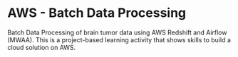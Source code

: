 # AWS - Batch Data Processing
Batch Data Processing of brain tumor data using AWS Redshift and Airflow (MWAA). This is a project-based learning activity that shows skills to build a cloud solution on AWS.
